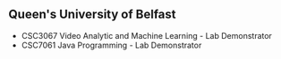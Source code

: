## Queen's University of Belfast
   * CSC3067 Video Analytic and Machine Learning - Lab Demonstrator
   * CSC7061 Java Programming - Lab Demonstrator

